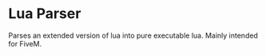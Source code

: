 # Lua Parser
 
Parses an extended version of lua into pure executable lua.
Mainly intended for FiveM.
